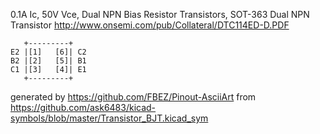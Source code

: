 0.1A Ic, 50V Vce, Dual NPN Bias Resistor Transistors, SOT-363
Dual NPN Transistor
http://www.onsemi.com/pub/Collateral/DTC114ED-D.PDF


	   +---------+
	E2 |[1]   [6]| C2
	B2 |[2]   [5]| B1
	C1 |[3]   [4]| E1
	   +---------+


generated by https://github.com/FBEZ/Pinout-AsciiArt from https://github.com/ask6483/kicad-symbols/blob/master/Transistor_BJT.kicad_sym